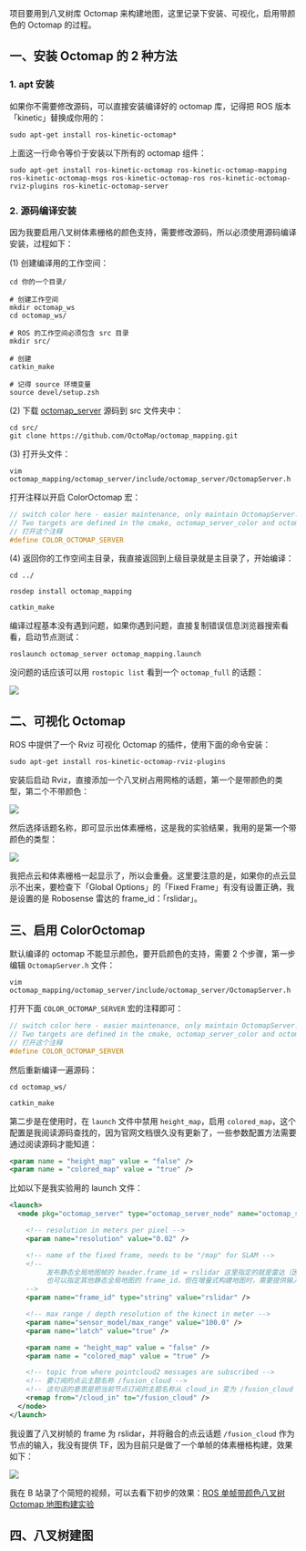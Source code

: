 项目要用到八叉树库 Octomap 来构建地图，这里记录下安装、可视化，启用带颜色的 Octomap 的过程。

## 一、安装 Octomap 的 2 种方法

### 1. apt 安装

如果你不需要修改源码，可以直接安装编译好的 octomap 库，记得把 ROS 版本「kinetic」替换成你用的：

```shell
sudo apt-get install ros-kinetic-octomap*
```

上面这一行命令等价于安装以下所有的 octomap 组件：

```shell
sudo apt-get install ros-kinetic-octomap ros-kinetic-octomap-mapping ros-kinetic-octomap-msgs ros-kinetic-octomap-ros ros-kinetic-octomap-rviz-plugins ros-kinetic-octomap-server
```

### 2. 源码编译安装

因为我要启用八叉树体素栅格的颜色支持，需要修改源码，所以必须使用源码编译安装，过程如下：

(1) 创建编译用的工作空间：

```shell
cd 你的一个目录/

# 创建工作空间
mkdir octomap_ws
cd octomap_ws/

# ROS 的工作空间必须包含 src 目录
mkdir src/

# 创建
catkin_make

# 记得 source 环境变量
source devel/setup.zsh
```

(2) 下载 [octomap_server](https://github.com/OctoMap/octomap_mapping) 源码到 src 文件夹中：

```shell
cd src/
git clone https://github.com/OctoMap/octomap_mapping.git
```

(3) 打开头文件：

```shell
vim octomap_mapping/octomap_server/include/octomap_server/OctomapServer.h
```

打开注释以开启 ColorOctomap 宏：

```cpp
// switch color here - easier maintenance, only maintain OctomapServer. 
// Two targets are defined in the cmake, octomap_server_color and octomap_server. One has this defined, and the other doesn't
// 打开这个注释
#define COLOR_OCTOMAP_SERVER
```

(4) 返回你的工作空间主目录，我直接返回到上级目录就是主目录了，开始编译：

```shell
cd ../

rosdep install octomap_mapping

catkin_make
```

编译过程基本没有遇到问题，如果你遇到问题，直接复制错误信息浏览器搜索看看，启动节点测试：

```shell
roslaunch octomap_server octomap_mapping.launch
```

没问题的话应该可以用 `rostopic list` 看到一个 `octomap_full` 的话题：

![](https://dlonng.oss-cn-shenzhen.aliyuncs.com/blog/build_octomap.png)

## 二、可视化 Octomap

ROS 中提供了一个 Rviz 可视化 Octomap 的插件，使用下面的命令安装：

```shell
sudo apt-get install ros-kinetic-octomap-rviz-plugins
```

安装后启动 Rviz，直接添加一个八叉树占用网格的话题，第一个是带颜色的类型，第二个不带颜色：

![](https://dlonng.oss-cn-shenzhen.aliyuncs.com/blog/octomap_rviz_plugin2.png)

然后选择话题名称，即可显示出体素栅格，这是我的实验结果，我用的是第一个带颜色的类型：

![](https://dlonng.oss-cn-shenzhen.aliyuncs.com/blog/octomap_rviz_result.png)

我把点云和体素栅格一起显示了，所以会重叠。这里要注意的是，如果你的点云显示不出来，要检查下「Global Options」的「Fixed Frame」有没有设置正确，我是设置的是 Robosense 雷达的 frame_id：「rslidar」。

## 三、启用 ColorOctomap

默认编译的 octomap 不能显示颜色，要开启颜色的支持，需要 2 个步骤，第一步编辑 `OctomapServer.h` 文件：

```shell
vim octomap_mapping/octomap_server/include/octomap_server/OctomapServer.h
```

打开下面 `COLOR_OCTOMAP_SERVER` 宏的注释即可：

```cpp
// switch color here - easier maintenance, only maintain OctomapServer. 
// Two targets are defined in the cmake, octomap_server_color and octomap_server. One has this defined, and the other doesn't
// 打开这个注释
#define COLOR_OCTOMAP_SERVER
```

然后重新编译一遍源码：

```shell
cd octomap_ws/

catkin_make
```

第二步是在使用时，在 `launch` 文件中禁用 `height_map`，启用 `colored_map`，这个配置是我阅读源码查找的，因为官网文档很久没有更新了，一些参数配置方法需要通过阅读源码才能知道：

```xml
<param name = "height_map" value = "false" />
<param name = "colored_map" value = "true" />
```

比如以下是我实验用的 launch 文件：

```xml
<launch>
  <node pkg="octomap_server" type="octomap_server_node" name="octomap_server">

    <!-- resolution in meters per pixel -->
    <param name="resolution" value="0.02" />

    <!-- name of the fixed frame, needs to be "/map" for SLAM -->
    <!-- 
         发布静态全局地图帧的 header.frame_id = rslidar 这里指定的就是雷达（因为融合的点云发布到雷达坐标系下）
         也可以指定其他静态全局地图的 frame_id，但在增量式构建地图时，需要提供输入的点云帧和静态全局帧之间的 TF 变换
    -->
    <param name="frame_id" type="string" value="rslidar" />

    <!-- max range / depth resolution of the kinect in meter -->
    <param name="sensor_model/max_range" value="100.0" />
    <param name="latch" value="true" />

    <param name = "height_map" value = "false" />
    <param name = "colored_map" value = "true" /> 

    <!-- topic from where pointcloud2 messages are subscribed -->
    <!-- 要订阅的点云主题名称 /fusion_cloud -->
    <!-- 这句话的意思是把当前节点订阅的主题名称从 cloud_in 变为 /fusion_cloud -->
    <remap from="/cloud_in" to="/fusion_cloud" />
  </node>
</launch>
```

我设置了八叉树帧的 frame 为 rslidar，并将融合的点云话题 `/fusion_cloud` 作为节点的输入，我没有提供 TF，因为目前只是做了一个单帧的体素栅格构建，效果如下：

![](https://dlonng.oss-cn-shenzhen.aliyuncs.com/blog/color_octomap.png)

我在 B 站录了个简短的视频，可以去看下初步的效果：[ROS 单帧带颜色八叉树 Octomap 地图构建实验](https://www.bilibili.com/video/BV1hz4y197Wb)

## 四、八叉树建图

